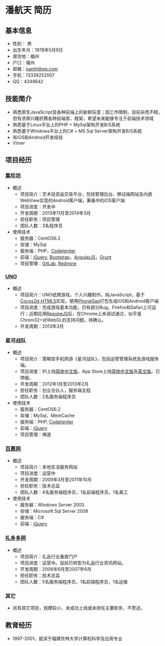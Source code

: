 # 潘航天 简历

## 基本信息
* 性别： 男
* 出生年月：1978年5月9日
* 居住地：福州
* 户口：福州
* 邮箱：panht@qq.com
* 手机：13338252007
* QQ：4349642

## 技能简介
* 熟悉原生JavaScript及各种前端上的新鲜玩意；因工作限制，目前杂而不精，但有浓厚兴趣折腾各种前端库、框架，希望未来能够专注于前端技术领域
* 熟悉基于Linux平台上的PHP + MySql架构开发B/S系统
* 熟悉基于Windows平台上的C# + MS Sql Server架构开发B/S系统
* 有iOS和Android开发经验
* Vimer

## 项目经历
### [集珍坊](http://www.jizhenfang.com) 
* 概述
    * 项目简介：艺术投资品交易平台，包括管理后台、移动端网站及内嵌WebView实现的Android客户端，筹备中的iOS客户端
    * 项目进度：开发中
    * 开发周期：2013年11月至2014年3月
    * 担任职务：项目管理
    * 团队人数：3名程序员
* 使用技术
    * 服务器：CentOS6.2 
    * 存储：MySql
    * 服务端：PHP，[CodeIgniter](http://ellislab.com/codeigniter)
    * 前端：[jQuery](http://jquery.com/), [Bootstrap](https://github.com/twbs/bootstrap)，[AngularJS](http://angularjs.org/)，[Grunt](http://gruntjs.com/)
    * 项目管理：[GitLab](https://www.gitlab.com/), [Redmine](http://www.redmine.org/)
        
### [UNO](http://worldask.github.io/uno/www/)
* 概述
    * 项目简介：UNO纸牌游戏，个人兴趣制作。纯JavaScript，基于[Cocos2d-HTML5](http://www.cocos2d-html5.org)实现，使用[PhoneGap](http://phonegap.com/)打包生成iOS和Android客户端
    * 项目进度：完成游戏基本功能，仍有部分Bug。Firefox和Safari上可运行；近期应用[RequireJS](http://requirejs.org/)后，在Chrome上未调试通过，似乎是Chrom32+对WebGL的支持问题，待确认。
    * 开发周期：2013年3月

### 星河战队
* 概述
    * 项目简介：策略型手机网游《星河战队》，包括运管管理系统及游戏服务端。
    * 项目进度：91上线[简体中文版](http://app.91.com/Soft/iPhone/com.darkforest.xhch-1.00-1.00.html)，App Store上线[简体中文版](https://itunes.apple.com/us/app/xing-he-zhan-dui/id595931539?mt=8)及[英文版](https://itunes.apple.com/us/app/galaxy-age/id628369300?mt=8)。已停服。
    * 开发周期：2012年1月至2013年2月
    * 担任职务：创业合伙人，服务端主程
    * 团队人数：2名服务端程序员
* 使用技术
    * 服务器：CentOS6.2 
    * 存储：MySql，MemCache
    * 服务端：PHP, [CodeIgniter](http://ellislab.com/codeigniter)
    * 前端：[jQuery](http://jquery.com/)
    * 项目管理：禅道

### [百惠网](http://www.befree.com.cn)
* 概述
    * 项目简介：本地生活服务网站
    * 项目进度：运营中
    * 开发周期：2009年3月至2011年10月
    * 担任职务：技术总监
    * 团队人数：4名服务端程序员，1名前端程序员，1名美工
* 使用技术
    * 服务器：Windows Server 2003
    * 存储：Microsoft Sql Server 2008
    * 服务端：C#
    * 前端：[jQuery](http://jquery.com/)
   
### [礼多多网](http://www.lidodo.com)
* 概述
    * 项目简介：礼品行业垂直门户
    * 项目进度：运营中。目前已转型为礼品行业资讯网站。
    * 开发周期：2006年6月至2007年6月
    * 担任职务：技术总监
    * 团队人数：5名服务端程序员，1名前端程序员，1名运维
    
### 其它
* 另有其它项目，规模较小、未成功上线或未担任主要职务，不赘述。

## 教育经历
* 1997-2001，就读于福建农林大学计算机科学及应用专业